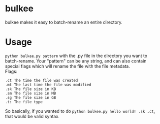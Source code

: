 # bulkee
bulkee makes it easy to batch-rename an entire directory. 

# Usage
`python bulkee.py pattern` with the .py file in the directory you want to batch-rename.
Your "pattern" can be any string, and can also contain special flags which will rename the file with the file metadata.  
Flags:   
```  
.ct The time the file was created
.mt The last time the file was modified
.sk The file size in KB
.sm The file size in MB
.sg The file size in GB
.t: The file type
```  
So basically, if you wanted to do `python bulkee.py hello world! .sk .ct`, that would be valid syntax.
